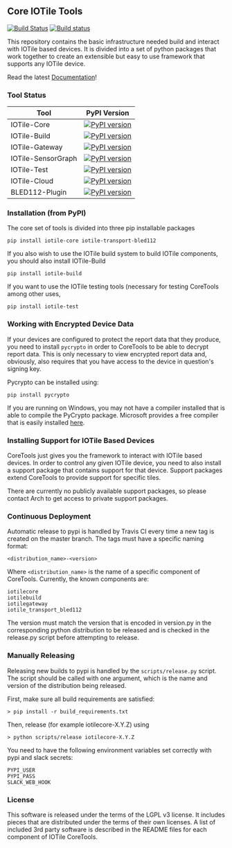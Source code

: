 ## Core IOTile Tools

[![Build Status](https://travis-ci.org/iotile/coretools.svg?branch=master)](https://travis-ci.org/iotile/coretools)
[![Build status](https://ci.appveyor.com/api/projects/status/yu3q8m8dm6aqoc6e/branch/master?svg=true)](https://ci.appveyor.com/project/timburke/coretools/branch/master)

This repository contains the basic infrastructure needed build and interact with 
IOTile based devices.  It is divided into a set of python packages that work 
together to create an extensible but easy to use framework that supports any 
IOTile device.

Read the latest [Documentation](http://coretools.readthedocs.io/en/latest/)!

### Tool Status

| Tool         | PyPI Version                                                                                                 |
|--------------|--------------------------------------------------------------------------------------------------------------|
|IOTile-Core   |[![PyPI version](https://badge.fury.io/py/iotile-core.svg)](https://badge.fury.io/py/iotile-core)             |
|IOTile-Build  |[![PyPI version](https://badge.fury.io/py/iotile-build.svg)](https://badge.fury.io/py/iotile-build)           |
|IOTile-Gateway|[![PyPI version](https://badge.fury.io/py/iotile-gateway.svg)](https://badge.fury.io/py/iotile-gateway)       |
|IOTile-SensorGraph|[![PyPI version](https://badge.fury.io/py/iotile-gateway.svg)](https://badge.fury.io/py/iotile-sensorgraph)|
|IOTile-Test   |[![PyPI version](https://badge.fury.io/py/iotile-test.svg)](https://badge.fury.io/py/iotile-test)             |
|IOTile-Cloud  |[![PyPI version](https://badge.fury.io/py/iotile-ext-cloud.svg)](https://badge.fury.io/py/iotile-ext-cloud)   |
|BLED112-Plugin|[![PyPI version](https://badge.fury.io/py/iotile-transport-bled112.svg)](https://badge.fury.io/py/iotile-transport-bled112)|

### Installation (from PyPI)

The core set of tools is divided into three pip installable packages

```shell
pip install iotile-core iotile-transport-bled112
```

If you also wish to use the IOTile build system to build IOTile components, you
should also install IOTile-Build

```shell
pip install iotile-build
```

If you want to use the IOTile testing tools (necessary for testing CoreTools among other uses,

```shell
pip install iotile-test
```

### Working with Encrypted Device Data

If your devices are configured to protect the report data that they produce, you
need to install `pycrypto` in order to CoreTools to be able to decrypt report 
data.  This is only necessary to view encrypted report data and, obviously, 
also requires that you have access to the device in question's signing key.

Pycrypto can be installed using:

```
pip install pycrypto
```

If you are running on Windows, you may not have a compiler installed that is
able to compile the PyCrypto package.  Microsoft provides a free compiler that
is easily installed [here](https://www.microsoft.com/en-us/download/details.aspx?id=44266).

### Installing Support for IOTile Based Devices

CoreTools just gives you the framework to interact with IOTile based devices. 
In order to control any given IOTile device, you need to also install a support
package that contains support for that device.  Support packages extend CoreTools
to provide support for specific tiles.  

There are currently no publicly available support packages, so please contact
Arch to get access to private support packages.

### Continuous Deployment
Automatic release to pypi is handled by Travis CI every time a new tag is created
on the master branch.  The tags must have a specific naming format:

```
<distribution_name>-<version>
```

Where `<distribution_name>` is the name of a specific component of CoreTools.  Currently,
the known components are:

```
iotilecore
iotilebuild
iotilegateway
iotile_transport_bled112
```

The version must match the version that is encoded in version.py in the corresponding python
distribution to be released and is checked in the release.py script before attempting to release.

### Manually Releasing

Releasing new builds to pypi is handled by the `scripts/release.py` script.  The 
script should be called with one argument, which is the name and version of the
distribution being released.  

First, make sure all build requirements are satisfied:

```shell
> pip install -r build_requirements.txt
```

Then, release (for example iotilecore-X.Y.Z) using
```shell
> python scripts/release iotilecore-X.Y.Z
```

You need to have the following environment variables set correctly with pypi and slack
secrets:

```
PYPI_USER
PYPI_PASS
SLACK_WEB_HOOK
```

### License

This software is released under the terms of the LGPL v3 license.  It includes
pieces that are distributed under the terms of their own licenses.  A list of 
included 3rd party software is described in the README files for each component
of IOTile CoreTools.
